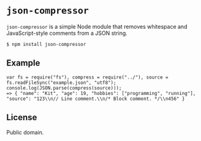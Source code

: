 # `json-compressor`

`json-compressor` is a simple Node module that removes whitespace and JavaScript-style comments from a JSON string.

    $ npm install json-compressor

## Example

    var fs = require("fs"), compress = require("../"), source = fs.readFileSync("example.json", "utf8");
    console.log(JSON.parse(compress(source)));
    => { "name": "Kit", "age": 19, "hobbies": ["programming", "running"], "source": "123\\n// Line comment.\\n/* Block comment. */\\n456" }

## License

Public domain.